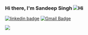   ### Hi there, I'm Sandeep Singh ![Hi](https://user-images.githubusercontent.com/33487986/173641674-01e08813-6a7c-4334-9378-aec4cc286bc6.gif)

[![linkedin badge](https://img.shields.io/badge/sandeepsingh-30302f?style=flat&logo=linkedin)](https://www.linkedin.com/in/sandeep-kumar-singh-436906121/)
[![Gmail Badge](https://img.shields.io/badge/sandeepsingh.nita@gmail.com-30302f?style=flat&logo=Gmail&logoColor=red)](mailto:sandeepsingh.nita@gmail.com)

<img src="https://komarev.com/ghpvc/?username=spyboy01&style=plastic" />

<!--
**spyboy01/spyboy01** is a ✨ _special_ ✨ repository because its `README.md` (this file) appears on your GitHub profile.


- 🔭 I’m currently working on ...
- 🌱 I’m currently learning ...
- 👯 I’m looking to collaborate on ...
- 🤔 I’m looking for help with ...
- 💬 Ask me about ...
- 📫 How to reach me: ...
- 😄 Pronouns: ...
- ⚡ Fun fact: ...
-->
